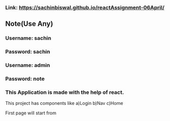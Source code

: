 ### Link: https://sachinbiswal.github.io/reactAssignment-06April/

Note(Use Any)
----
### Username:  sachin  
### Password: sachin
### Username:  admin  
### Password: note          

### This Application is made with the help of react.
This project has components like
a)Login 
b)Nav
c)Home

First page will start from 
